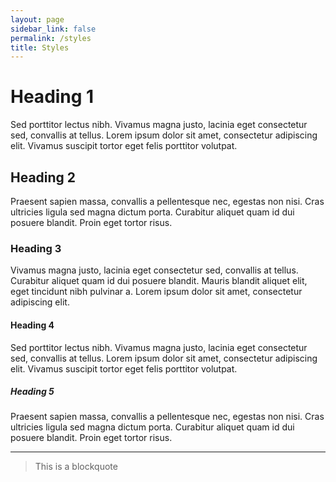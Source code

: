```yaml
---
layout: page
sidebar_link: false
permalink: /styles
title: Styles
---
```


# Heading 1

Sed porttitor lectus nibh. Vivamus magna justo, lacinia eget consectetur sed, convallis at tellus. Lorem ipsum dolor sit amet, consectetur adipiscing elit. Vivamus suscipit tortor eget felis porttitor volutpat.

## Heading 2

Praesent sapien massa, convallis a pellentesque nec, egestas non nisi. Cras ultricies ligula sed magna dictum porta. Curabitur aliquet quam id dui posuere blandit. Proin eget tortor risus.

### Heading 3

Vivamus magna justo, lacinia eget consectetur sed, convallis at tellus. Curabitur aliquet quam id dui posuere blandit. Mauris blandit aliquet elit, eget tincidunt nibh pulvinar a. Lorem ipsum dolor sit amet, consectetur adipiscing elit.

#### Heading 4

Sed porttitor lectus nibh. Vivamus magna justo, lacinia eget consectetur sed, convallis at tellus. Lorem ipsum dolor sit amet, consectetur adipiscing elit. Vivamus suscipit tortor eget felis porttitor volutpat.

##### Heading 5

Praesent sapien massa, convallis a pellentesque nec, egestas non nisi. Cras ultricies ligula sed magna dictum porta. Curabitur aliquet quam id dui posuere blandit. Proin eget tortor risus.

---

> This is a blockquote